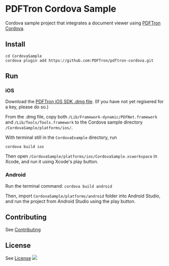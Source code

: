 # PDFTron Cordova Sample
Cordova sample project that integrates a document viewer using [PDFTron Cordova](https://github.com/PDFTron/pdftron-cordova).

## Install

```
cd CordovaSample
cordova plugin add https://github.com:PDFTron/pdftron-cordova.git
```

## Run

### iOS

Download the [PDFTron iOS SDK .dmg file](https://www.pdftron.com/documentation/ios/get-started/integration/manually). (If you have not yet regisered for a key, please do so.)

From the .dmg file, copy both `/Lib/Framework-dynamic/PDFNet.framework` and `/Lib/Tools/Tools.framework` to the Cordova sample directory `/CordovaSample/platforms/ios/`.

With terminal still in the `CordovaExample` directory, run

```cordova build ios```

Then open `/CordovaSample/platforms/ios/CordovaSample.xcworkspace` in Xcode, and run it using Xcode's play button.

### Android

Run the terminal command: `cordova build android`

Then, import `CordovaSample/platforms/android` folder into Android Studio, and run the project from Android Studio using the play button.

## Contributing
See [Contributing](./CONTRIBUTING.md)

## License
See [License](./LICENSE)
![](https://onepixel.pdftron.com/cordova-sample)

